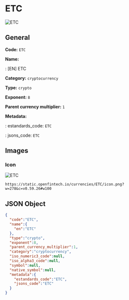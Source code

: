 
# ETC 
![ETC](https://static.openfintech.io/currencies/ETC/icon.png?w=278&c=v0.59.26#w100)  

## General 
 
**Code:** `ETC` 
 
**Name:** 
 
:	[EN] ETC 
 
**Category:** `cryptocurrency` 
 
**Type:** `crypto` 
 
**Exponent:** `8` 
 
**Parent currency multiplier:** `1` 
 
**Metadata:** 
 
:	estandards_code: `ETC` 
 
:	jsons_code: `ETC` 
 

## Images 

### Icon 
 
![ETC](https://static.openfintech.io/currencies/ETC/icon.png?w=278&c=v0.59.26#w100)  

```
https://static.openfintech.io/currencies/ETC/icon.png?w=278&c=v0.59.26#w100
```  

## JSON Object 

```json
{
  "code":"ETC",
  "name":{
    "en":"ETC"
  },
  "type":"crypto",
  "exponent":8,
  "parent_currency_multiplier":1,
  "category":"cryptocurrency",
  "iso_numeric3_code":null,
  "iso_alpha3_code":null,
  "symbol":null,
  "native_symbol":null,
  "metadata":{
    "estandards_code":"ETC",
    "jsons_code":"ETC"
  }
}
```  
